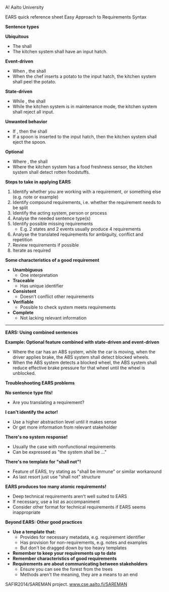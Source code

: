 A! Aalto University

EARS quick reference sheet
Easy Approach to Requirements Syntax

**Sentence types**

**Ubiquitous**
*   The <system name> shall <system response>
*   The kitchen system shall have an input hatch.

**Event-driven**
*   When <optional preconditions> <trigger>, the <system> shall <system response>
*   When the chef inserts a potato to the input hatch, the kitchen system shall peel the potato.

**State-driven**
*   While <in a state>, the <system> shall <system response>
*   While the kitchen system is in maintenance mode, the kitchen system shall reject all input.

**Unwanted behavior**
*   If <optional preconditions> <trigger>, then the <system> shall <system response>
*   If a spoon is inserted to the input hatch, then the kitchen system shall eject the spoon.

**Optional**
*   Where <feature>, the <system> shall <system response>
*   Where the kitchen system has a food freshness sensor, the kitchen system shall detect rotten foodstuffs.

**Steps to take in applying EARS**

1.  Identify whether you are working with a requirement, or something else (e.g. note or example)
2.  Identify compound requirements, i.e. whether the requirement needs to be split
3.  Identify the acting system, person or process
4.  Analyse the needed sentence type(s)
5.  Identify possible missing requirements
    *   E.g. 2 states and 2 events usually produce 4 requirements
6.  Analyse the translated requirements for ambiguity, conflict and repetition
7.  Review requirements if possible
8.  Iterate as required

**Some characteristics of a good requirement**

*   **Unambiguous**
    *   One interpretation
*   **Traceable**
    *   Has unique identifier
*   **Consistent**
    *   Doesn't conflict other requirements
*   **Verifiable**
    *   Possible to check system meets requirements
*   **Complete**
    *   Not lacking relevant information

---

**EARS: Using combined sentences**

**Example: Optional feature combined with state-driven and event-driven**
*   Where the car has an ABS system, while the car is moving, when the driver applies brake, the ABS system shall detect blocked wheels.
*   When the ABS system detects a blocked wheel, the ABS system shall reduce effective brake pressure for that wheel until the wheel is unblocked.

**Troubleshooting EARS problems**

**No sentence type fits!**
*   Are you translating a requirement?

**I can't identify the actor!**
*   Use a higher abstraction level until it makes sense
*   Or get more information from relevant stakeholder

**There's no system response!**
*   Usually the case with nonfunctional requirements
*   Can be expressed as "the system shall be ..."

**There's no template for "shall not"!**
*   Feature of EARS, try stating as "shall be immune" or similar workaround
*   As last resort just use "shall not" structure

**EARS produces too many atomic requirements!**
*   Deep technical requirements aren't well suited to EARS
*   If necessary, use a list as accompaniment
*   Consider other format for technical requirements if EARS seems inappropriate

**Beyond EARS: Other good practices**

*   **Use a template that:**
    *   Provides for necessary metadata, e.g. requirement identifier
    *   Has provision for non-requirements, e.g. notes and examples
    *   But don't be dragged down by too heavy templates
*   **Remember to keep your requirements up to date**
*   **Remember characteristics of good requirements**
*   **Requirements are about communicating between stakeholders**
    *   Ensure you can see the forest from the trees
    *   Methods aren't the meaning, they are a means to an end

SAFIR2014/SAREMAN project. www.cse.aalto.fi/SAREMAN
